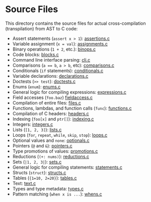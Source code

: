 # Source Files

This directory contains the source files for actual cross-compilation
(transpilation) from AST to C code:

- Assert statements (`assert x > 1`): [assertions.c](assertions.c)
- Variable assignment (`x = val`): [assignments.c](assignments.c)
- Binary operations (`1 + 2`, etc.): [binops.c](binops.c)
- Code blocks: [blocks.c](blocks.c)
- Command line interface parsing: [cli.c](cli.c)
- Comparisons (`a == b`, `a > b`, etc): [comparisons.c](comparisons.c)
- Conditionals (`if` statements): [conditionals.c](conditionals.c)
- Variable declarations: [declarations.c](declarations.c)
- Doctests (`>> test`): [doctests.c](doctests.c)
- Enums (`enum`): [enums.c](enums.c)
- General logic for compiling expressions: [expressions.c](expressions.c)
- Field accesses (`foo.baz`) [fieldaccess.c](fieldaccess.c)
- Compilation of entire files: [files.c](files.c)
- Functions, lambdas, and function calls (`func`): [functions.c](functions.c)
- Compilation of C headers: [headers.c](headers.c)
- Indexing (`foo[x]` and `ptr[]`): [indexing.c](indexing.c)
- Integers: [integers.c](integers.c)
- Lists (`[1, 2, 3]`): [lists.c](lists.c)
- Loops (`for`, `repeat`, `while`, `skip`, `stop`): [loops.c](loops.c)
- Optional values and `none`: [optionals.c](optionals.c)
- Pointers (`@` and `&`): [pointers.c](pointers.c)
- Type promotions of values: [promotions.c](promotions.c)
- Reductions (`(+: nums)`): [reductions.c](reductions.c)
- Sets (`|1, 2, 3|`): [sets.c](sets.c)
- General logic for compiling statements: [statements.c](statements.c)
- Structs (`struct`): [structs.c](structs.c)
- Tables (`{1=10, 2=20}`): [tables.c](tables.c)
- Text: [text.c](text.c)
- Types and type metadata: [types.c](types.c)
- Pattern matching (`when x is ...`): [whens.c](whens.c)
